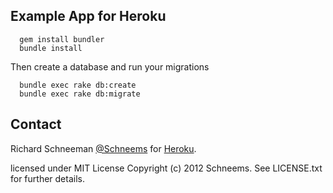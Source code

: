 ## Example App for Heroku

```shell
  gem install bundler
  bundle install
```

Then create a database and run your migrations

```shell
  bundle exec rake db:create
  bundle exec rake db:migrate
````



## Contact

Richard Schneeman [@Schneems](http://twitter.com/schneems) for [Heroku](http://heroku.com).


licensed under MIT License
Copyright (c) 2012 Schneems. See LICENSE.txt for
further details.